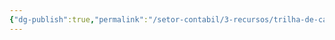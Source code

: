 ```yaml
---
{"dg-publish":true,"permalink":"/setor-contabil/3-recursos/trilha-de-carreira-cargos-funcoes/cargos-funcoes/","dgPassFrontmatter":true,"created":"2025-06-16T11:39:53.379-03:00","updated":"2025-06-16T11:40:16.218-03:00"}
---
```



